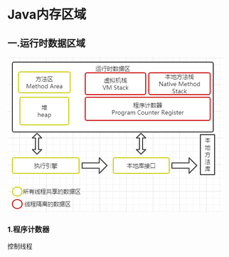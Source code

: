 # Java内存区域

## 一.运行时数据区域

![image-20191114174012708](image-20191114174012708.png)

### 1.程序计数器

控制线程 